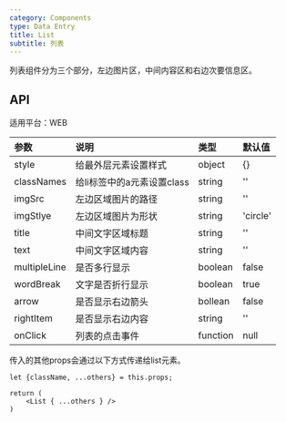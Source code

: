 ```yaml
---
category: Components
type: Data Entry
title: List
subtitle: 列表
---
```


列表组件分为三个部分，左边图片区，中间内容区和右边次要信息区。


## API

适用平台：WEB

|参数|说明|类型|默认值|
|:--|:---|:--|:---|
|style|给最外层元素设置样式|object|{}|
|classNames|给li标签中的a元素设置class|string|''|
|imgSrc|左边区域图片的路径|string|''|
|imgStlye|左边区域图片为形状|string|'circle'|
|title|中间文字区域标题|string|''|
|text|中间文字区域内容|string|''|
|multipleLine|是否多行显示|boolean|false|
|wordBreak|文字是否折行显示|boolean|true|
|arrow|是否显示右边箭头|bollean|false|
|rightItem|是否显示右边内容|string|''|
|onClick|列表的点击事件|function|null|

传入的其他props会通过以下方式传递给list元素。

```
let {className, ...others} = this.props;

return (
    <List { ...others } />
)

```
